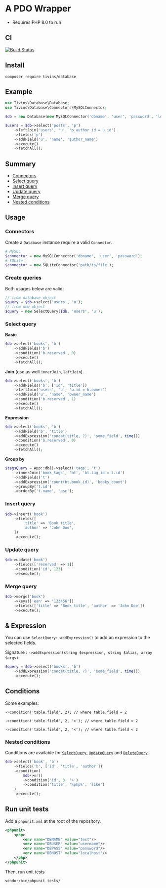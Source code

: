 # A PDO Wrapper

* Requires PHP 8.0 to run


## CI

<a href="https://travis-ci.org/tivins/Database"><img src="https://travis-ci.org/tivins/Database.svg" alt="Build Status"></a>

## Install

    composer require tivins/database

## Example

```php
use Tivins\Database\Database;
use Tivins\Database\Connectors\MySQLConnector;

$db = new Database(new MySQLConnector('dbname', 'user', 'password', 'localhost'));

$users = $db->select('posts', 'p')
    ->leftJoin('users', 'u', 'p.author_id = u.id')
    ->fields('p')
    ->addField('u', 'name', 'author_name')
    ->execute()
    ->fetchAll();

```

## Summary

* [Connectors](#connectors)
* [Select query](#select-query)
* [Insert query](#insert-query)
* [Update query](#update-query)
* [Merge query](#merge-query)
* [Nested conditions](#nested-conditions)

## Usage

### Connectors

Create a `Database` instance require a valid `Connector`.

```php
# MySQL
$connector = new MySQLConnector('dbname', 'user', 'password');
# SQLite
$connector = new SQLiteConnector('path/to/file');
```

### Create queries

Both usages below are valid:

```php
// from database object
$query = $db->select('users', 'u');
// from new object
$query = new SelectQuery($db, 'users', 'u');
```

### Select query

**Basic**
```php
$db->select('books', 'b')
    ->addFields('b')
    ->condition('b.reserved', 0)
    ->execute()
    ->fetchAll();
```

**Join** (use as well `innerJoin`, `leftJoin`).
```php
$db->select('books', 'b')
    ->addFields('b', ['id', 'title'])
    ->leftJoin('users', 'u', 'u.id = b.owner')
    ->addField('u', 'name', 'owner_name')
    ->condition('b.reserved', 1)
    ->execute()
    ->fetchAll();
```

**Expression**
```php
$db->select('books', 'b')
    ->addField('b', 'title')
    ->addExpression('concat(title, ?)', 'some_field', time())
    ->condition('b.reserved', 0)
    ->execute()
    ->fetchAll();
```

**Group by**
```php
$tagsQuery = App::db()->select('tags', 't')
    ->innerJoin('book_tags', 'bt', 'bt.tag_id = t.id')
    ->addFields('t')
    ->addExpression('count(bt.book_id)', 'books_count')
    ->groupBy('t.id')
    ->orderBy('t.name', 'asc');
```

### Insert query
```php
$db->insert('book')
    ->fields([
        'title' => 'Book title',
        'author' => 'John Doe',
    ])
    ->execute();
```

### Update query

```php
$db->update('book')
    ->fields(['reserved' => 1])
    ->condition('id', 123)
    ->execute();
```

### Merge query

```php
$db->merge('book')
    ->keys(['ean' => '123456'])
    ->fields(['title' => 'Book title', 'author' => 'John Doe'])
    ->execute();
```

## & Expression

You can use `SelectQuery::addExpression()` to add an expression to the selected fields.

Signature : `->addExpression(string $expression, string $alias, array $args)`.

```php
$query = $db->select('books', 'b')
    ->addExpression('concat(title, ?)', 'some_field', time())
    ->execute();
```

## Conditions

Some examples:

    ->condition('table.field', 2); // where table.field = 2

    ->condition('table.field', 2, '>'); // where table.field > 2

    ->condition('table.field', 2, '<'); // where table.field < 2

### Nested conditions

Conditions are available for [`SelectQuery`](blob/main/src/SelectQuery.php), [`UpdateQuery`](blob/main/src/UpdateQuery.php) and [`DeleteQuery`](blob/main/src/DeleteQuery.php).

```php
$db->select('book', 'b')
    ->fields('b', ['id', 'title', 'author'])
    ->condition(
        $db->or()
        ->condition('id', 3, '>')
        ->condition('title', '%php%', 'like')
    )
    ->execute();
```

## Run unit tests

Add a `phpunit.xml` at the root of the repository.

```xml
<phpunit>
    <php>
        <env name="DBNAME" value="test"/>
        <env name="DBUSER" value="username"/>
        <env name="DBPASS" value="password"/>
        <env name="DBHOST" value="localhost"/>
    </php>
</phpunit>
```

Then, run unit tests

```bash
vendor/bin/phpunit tests/
```